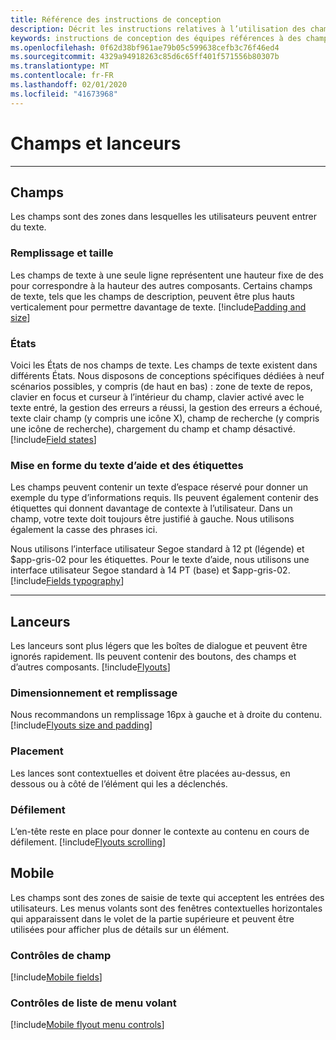 ```yaml
---
title: Référence des instructions de conception
description: Décrit les instructions relatives à l’utilisation des champs et des lanceurs dans vos applications
keywords: instructions de conception des équipes références à des champs et des lanceurs
ms.openlocfilehash: 0f62d38bf961ae79b05c599638cefb3c76f46ed4
ms.sourcegitcommit: 4329a94918263c85d6c65ff401f571556b80307b
ms.translationtype: MT
ms.contentlocale: fr-FR
ms.lasthandoff: 02/01/2020
ms.locfileid: "41673968"
---
```

# <a name="fields-and-flyouts"></a>Champs et lanceurs

---

## <a name="fields"></a>Champs

Les champs sont des zones dans lesquelles les utilisateurs peuvent entrer du texte.

### <a name="padding-and-size"></a>Remplissage et taille

Les champs de texte à une seule ligne représentent une hauteur fixe de des pour correspondre à la hauteur des autres composants. Certains champs de texte, tels que les champs de description, peuvent être plus hauts verticalement pour permettre davantage de texte.
[!include[Padding and size](~/includes/design/fields-image-padding.html)]

### <a name="states"></a>États

Voici les États de nos champs de texte. Les champs de texte existent dans différents États. Nous disposons de conceptions spécifiques dédiées à neuf scénarios possibles, y compris (de haut en bas) : zone de texte de repos, clavier en focus et curseur à l’intérieur du champ, clavier activé avec le texte entré, la gestion des erreurs a réussi, la gestion des erreurs a échoué, texte clair champ (y compris une icône X), champ de recherche (y compris une icône de recherche), chargement du champ et champ désactivé.
[!include[Field states](~/includes/design/fields-image-states.html)]

### <a name="formatting-help-text-and-labels"></a>Mise en forme du texte d’aide et des étiquettes

Les champs peuvent contenir un texte d’espace réservé pour donner un exemple du type d’informations requis. Ils peuvent également contenir des étiquettes qui donnent davantage de contexte à l’utilisateur. Dans un champ, votre texte doit toujours être justifié à gauche. Nous utilisons également la casse des phrases ici.

Nous utilisons l’interface utilisateur Segoe standard à 12 pt (légende) et $app-gris-02 pour les étiquettes. Pour le texte d’aide, nous utilisons une interface utilisateur Segoe standard à 14 PT (base) et $app-gris-02.
[!include[Fields typography](~/includes/design/fields-image-typography.html)]

---

## <a name="flyouts"></a>Lanceurs

Les lanceurs sont plus légers que les boîtes de dialogue et peuvent être ignorés rapidement. Ils peuvent contenir des boutons, des champs et d’autres composants.
[!include[Flyouts](~/includes/design/flyouts-image.html)]

### <a name="sizing-and-padding"></a>Dimensionnement et remplissage

Nous recommandons un remplissage 16px à gauche et à droite du contenu.
[!include[Flyouts size and padding](~/includes/design/flyouts-image-sizepadding.html)]

### <a name="placement"></a>Placement

Les lances sont contextuelles et doivent être placées au-dessus, en dessous ou à côté de l’élément qui les a déclenchés.

### <a name="scrolling"></a>Défilement

L’en-tête reste en place pour donner le contexte au contenu en cours de défilement.
[!include[Flyouts scrolling](~/includes/design/flyouts-image-scrolling.html)]

## <a name="mobile"></a>Mobile

Les champs sont des zones de saisie de texte qui acceptent les entrées des utilisateurs. Les menus volants sont des fenêtres contextuelles horizontales qui apparaissent dans le volet de la partie supérieure et peuvent être utilisées pour afficher plus de détails sur un élément.

### <a name="field-controls"></a>Contrôles de champ

[!include[Mobile fields](~/includes/design/fields-mobile-image.html)]

### <a name="flyout-menu-list-controls"></a>Contrôles de liste de menu volant

[!include[Mobile flyout menu controls](~/includes/design/flyout-menu-mobile-image.html)]
